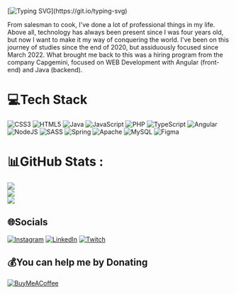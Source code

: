 [![Typing SVG](https://readme-typing-svg.herokuapp.com?size=30&duration=3000&color=000000&vCenter=true&multiline=true&height=150&lines=Hello+World!;I'm+Silvestre;Nice+to+meet+you!)](https://git.io/typing-svg)

From salesman to cook, I've done a lot of professional things in my life. Above all, technology has always been present since I was four years old, but now I want to make it my way of conquering the world.
I've been on this journey of studies since the end of 2020, but assiduously focused since March 2022. What brought me back to this was a hiring program from the company Capgemini, focused on WEB Development with Angular (front-end) and Java (backend).

# 💻Tech Stack
![CSS3](https://img.shields.io/badge/css3-%231572B6.svg?style=for-the-badge&logo=css3&logoColor=white) ![HTML5](https://img.shields.io/badge/html5-%23E34F26.svg?style=for-the-badge&logo=html5&logoColor=white) ![Java](https://img.shields.io/badge/java-%23ED8B00.svg?style=for-the-badge&logo=java&logoColor=white) ![JavaScript](https://img.shields.io/badge/javascript-%23323330.svg?style=for-the-badge&logo=javascript&logoColor=%23F7DF1E) ![PHP](https://img.shields.io/badge/php-%23777BB4.svg?style=for-the-badge&logo=php&logoColor=white) ![TypeScript](https://img.shields.io/badge/typescript-%23007ACC.svg?style=for-the-badge&logo=typescript&logoColor=white) ![Angular](https://img.shields.io/badge/angular-%23DD0031.svg?style=for-the-badge&logo=angular&logoColor=white) ![NodeJS](https://img.shields.io/badge/node.js-6DA55F?style=for-the-badge&logo=node.js&logoColor=white) ![SASS](https://img.shields.io/badge/SASS-hotpink.svg?style=for-the-badge&logo=SASS&logoColor=white) ![Spring](https://img.shields.io/badge/spring-%236DB33F.svg?style=for-the-badge&logo=spring&logoColor=white) ![Apache](https://img.shields.io/badge/apache-%23D42029.svg?style=for-the-badge&logo=apache&logoColor=white) ![MySQL](https://img.shields.io/badge/mysql-%2300f.svg?style=for-the-badge&logo=mysql&logoColor=white) 	![Figma](https://img.shields.io/badge/figma-%23F24E1E.svg?style=for-the-badge&logo=figma&logoColor=white)

# 📊GitHub Stats :
![](https://github-readme-stats.vercel.app/api?username=isilvestreneto&theme=dracula&hide_border=false&include_all_commits=false&count_private=true)<br/>
![](https://github-readme-streak-stats.herokuapp.com/?user=isilvestreneto&theme=dracula&hide_border=false)<br/>
![](https://github-readme-stats.vercel.app/api/top-langs/?username=isilvestreneto&theme=dracula&hide_border=false&include_all_commits=false&count_private=true&layout=compact)

## 🌐Socials
[![Instagram](https://img.shields.io/badge/Instagram-%23E4405F.svg?logo=Instagram&logoColor=white)](https://instagram.com/isilvestreneto) [![LinkedIn](https://img.shields.io/badge/LinkedIn-%230077B5.svg?logo=linkedin&logoColor=white)](https://linkedin.com/in/isilvestreneto) [![Twitch](https://img.shields.io/badge/Twitch-%239146FF.svg?logo=Twitch&logoColor=white)](https://twitch.tv/isilvestre) 

 ## 💰You can help me by Donating
 [![BuyMeACoffee](https://img.shields.io/badge/Buy%20Me%20a%20Coffee-ffdd00?style=for-the-badge&logo=buy-me-a-coffee&logoColor=black)](https://buymeacoffee.com/https://www.buymeacoffee.com/isilvestreneto) 

  <!-- Proudly created with GPRM ( https://gprm.itsvg.in ) -->
